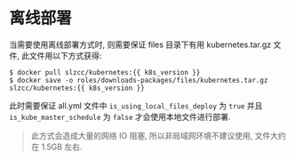 # 离线部署

当需要使用离线部署方式时, 则需要保证 files 目录下有用 kubernetes.tar.gz 文件, 此文件用以下方式获得:
```
$ docker pull slzcc/kubernetes:{{ k8s_version }}
$ docker save -o roles/downloads-packages/files/kubernetes.tar.gz slzcc/kubernetes:{{ k8s_version }}
```

此时需要保证 all.yml 文件中 `is_using_local_files_deploy` 为 `true` 并且 `is_kube_master_schedule` 为 `false` 才会使用本地文件进行部署.

> 此方式会造成大量的网络 IO 阻塞, 所以非局域网环境不建议使用, 文件大约在 1.5GB 左右.
